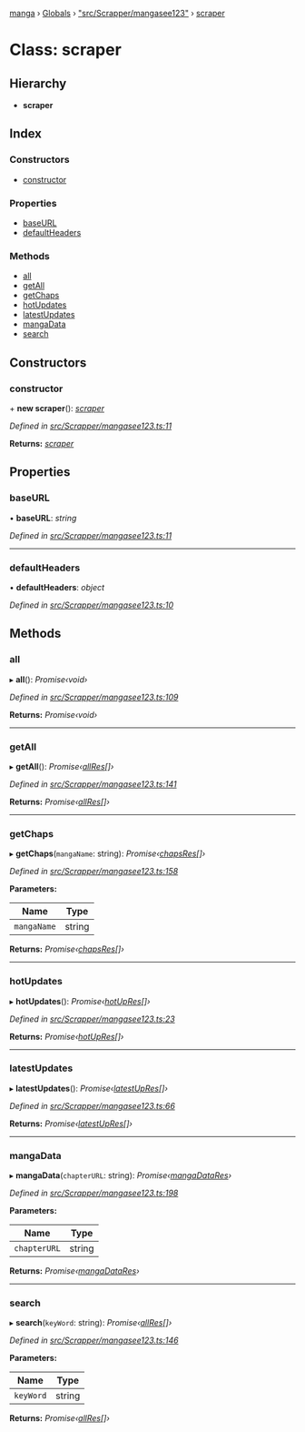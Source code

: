 [manga](../README.md) › [Globals](../globals.md) › ["src/Scrapper/mangasee123"](../modules/_src_scrapper_mangasee123_.md) › [scraper](_src_scrapper_mangasee123_.scraper.md)

# Class: scraper

## Hierarchy

* **scraper**

## Index

### Constructors

* [constructor](_src_scrapper_mangasee123_.scraper.md#constructor)

### Properties

* [baseURL](_src_scrapper_mangasee123_.scraper.md#baseurl)
* [defaultHeaders](_src_scrapper_mangasee123_.scraper.md#defaultheaders)

### Methods

* [all](_src_scrapper_mangasee123_.scraper.md#all)
* [getAll](_src_scrapper_mangasee123_.scraper.md#getall)
* [getChaps](_src_scrapper_mangasee123_.scraper.md#getchaps)
* [hotUpdates](_src_scrapper_mangasee123_.scraper.md#hotupdates)
* [latestUpdates](_src_scrapper_mangasee123_.scraper.md#latestupdates)
* [mangaData](_src_scrapper_mangasee123_.scraper.md#mangadata)
* [search](_src_scrapper_mangasee123_.scraper.md#search)

## Constructors

###  constructor

\+ **new scraper**(): *[scraper](_src_scrapper_mangasee123_.scraper.md)*

*Defined in [src/Scrapper/mangasee123.ts:11](https://github.com/tushar1210/manga-node/blob/91f9f49/src/Scrapper/mangasee123.ts#L11)*

**Returns:** *[scraper](_src_scrapper_mangasee123_.scraper.md)*

## Properties

###  baseURL

• **baseURL**: *string*

*Defined in [src/Scrapper/mangasee123.ts:11](https://github.com/tushar1210/manga-node/blob/91f9f49/src/Scrapper/mangasee123.ts#L11)*

___

###  defaultHeaders

• **defaultHeaders**: *object*

*Defined in [src/Scrapper/mangasee123.ts:10](https://github.com/tushar1210/manga-node/blob/91f9f49/src/Scrapper/mangasee123.ts#L10)*

## Methods

###  all

▸ **all**(): *Promise‹void›*

*Defined in [src/Scrapper/mangasee123.ts:109](https://github.com/tushar1210/manga-node/blob/91f9f49/src/Scrapper/mangasee123.ts#L109)*

**Returns:** *Promise‹void›*

___

###  getAll

▸ **getAll**(): *Promise‹[allRes](../interfaces/_src_interfaces_responses_mangasee_.allres.md)[]›*

*Defined in [src/Scrapper/mangasee123.ts:141](https://github.com/tushar1210/manga-node/blob/91f9f49/src/Scrapper/mangasee123.ts#L141)*

**Returns:** *Promise‹[allRes](../interfaces/_src_interfaces_responses_mangasee_.allres.md)[]›*

___

###  getChaps

▸ **getChaps**(`mangaName`: string): *Promise‹[chapsRes](../interfaces/_src_interfaces_responses_mangasee_.chapsres.md)[]›*

*Defined in [src/Scrapper/mangasee123.ts:158](https://github.com/tushar1210/manga-node/blob/91f9f49/src/Scrapper/mangasee123.ts#L158)*

**Parameters:**

Name | Type |
------ | ------ |
`mangaName` | string |

**Returns:** *Promise‹[chapsRes](../interfaces/_src_interfaces_responses_mangasee_.chapsres.md)[]›*

___

###  hotUpdates

▸ **hotUpdates**(): *Promise‹[hotUpRes](../interfaces/_src_interfaces_responses_mangasee_.hotupres.md)[]›*

*Defined in [src/Scrapper/mangasee123.ts:23](https://github.com/tushar1210/manga-node/blob/91f9f49/src/Scrapper/mangasee123.ts#L23)*

**Returns:** *Promise‹[hotUpRes](../interfaces/_src_interfaces_responses_mangasee_.hotupres.md)[]›*

___

###  latestUpdates

▸ **latestUpdates**(): *Promise‹[latestUpRes](../interfaces/_src_interfaces_responses_mangasee_.latestupres.md)[]›*

*Defined in [src/Scrapper/mangasee123.ts:66](https://github.com/tushar1210/manga-node/blob/91f9f49/src/Scrapper/mangasee123.ts#L66)*

**Returns:** *Promise‹[latestUpRes](../interfaces/_src_interfaces_responses_mangasee_.latestupres.md)[]›*

___

###  mangaData

▸ **mangaData**(`chapterURL`: string): *Promise‹[mangaDataRes](../interfaces/_src_interfaces_responses_mangasee_.mangadatares.md)›*

*Defined in [src/Scrapper/mangasee123.ts:198](https://github.com/tushar1210/manga-node/blob/91f9f49/src/Scrapper/mangasee123.ts#L198)*

**Parameters:**

Name | Type |
------ | ------ |
`chapterURL` | string |

**Returns:** *Promise‹[mangaDataRes](../interfaces/_src_interfaces_responses_mangasee_.mangadatares.md)›*

___

###  search

▸ **search**(`keyWord`: string): *Promise‹[allRes](../interfaces/_src_interfaces_responses_mangasee_.allres.md)[]›*

*Defined in [src/Scrapper/mangasee123.ts:146](https://github.com/tushar1210/manga-node/blob/91f9f49/src/Scrapper/mangasee123.ts#L146)*

**Parameters:**

Name | Type |
------ | ------ |
`keyWord` | string |

**Returns:** *Promise‹[allRes](../interfaces/_src_interfaces_responses_mangasee_.allres.md)[]›*
